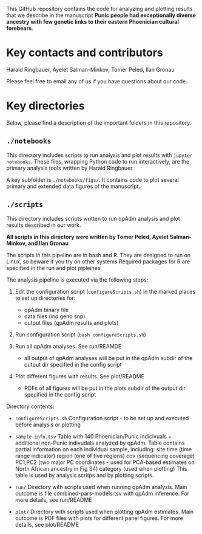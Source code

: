 This GitHub repository contains the code for analyzing and plotting results that we describe in the manuscript **Punic people had exceptionally diverse
ancestry with few genetic links to their eastern Phoenician cultural forebears**.

# Key contacts and contributors
Harald Ringbauer, Ayelet Salman-Minkov, Tomer Peled, Ilan Gronau

Please feel free to email any of us if you have questions about our code.

# Key directories
Below, please find a description of the important folders in this repository.

## `./notebooks`
This directory includes scripts to run analysis and plot results with `jupyter notebooks`. These files, wrapping Python code to run interactively, are the primary analysis tools written by Harald Ringbauer.

A key subfolder is `./notebooks/figs/`. It contains code to plot several primary and extended data figures of the manuscript. 


## `./scripts`
This directory includes scripts written to run qpAdm analysis and plot results described in our work.

**All scripts in this directory were written by Tomer Peled, Ayelet Salman-Minkov, and Ilan Gronau**

The scripts in this pipeline are in bash and R.
They are designed to run on Linux, so beware if you try on other systems
Required packages for R are specified in the run and plot pipleines

The analysis pipeline is executed via the following steps:
1) Edit the configuration script (`configureScripts.sh`)
   in the marked places to set up directories for:
   - qpAdm binary file
   - data files (ind geno snp)
   - output files (qpAdm results and plots)
   
2) Run configuration script (`bash configureScripts.sh`)

3) Run all qpAdm analyses. See run/REAMDE
   - all output of qpAdm analyses will be put in
     the qpAdm subdir of the output dir specified
     in the config script

4) Plot different figures with results. See plot/README
   - PDFs of all figures will be put in the plots
     subdir of the output dir specified in the
     config script


Directory contents:
* `configureScripts.sh`
    Configuration script - to be set up and executed before
    analysis or plotting

* `sample-info.tsv`
    Table with 140 Phoenician/Punic indicivuals +
    additional non-Punic indivudals analyzed by
    qpAdm. Table contains partial information
    on each individual sample, including:
     site
     time    (time range indicator)
     region  (one of five regions)
     cov     (sequencing coverage)
     PC1,PC2 (two major PC coordinates - used for PCA-based estimates on North African ancestry in Fig S4)
     category (used when plotting)
    This table is used by analysis scritps and by plotting scripts.

* `run/`
    Directory with scripts used when running
    qpAdm analysis. Main outcome is file
    combined-pars-models.tsv with qpAdm inference.
    For more details, see run/README

* `plot/`
    Directory with scripts used when plotting
    qpAdm estimates. Main outcome is PDF files
    with plots for different panel figures.
    For more details, see plot/README
